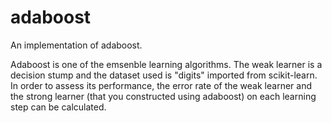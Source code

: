 # adaboost
An implementation of adaboost.

Adaboost is one of the emsenble learning algorithms.
The weak learner is a decision stump and the dataset used is "digits" imported from scikit-learn.
In order to assess its performance, the error rate of the weak learner and the strong learner (that you constructed using adaboost) on each learning step can be calculated.
